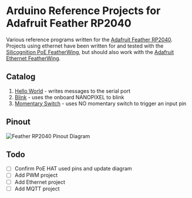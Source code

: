 # Arduino Reference Projects for Adafruit Feather RP2040

Various reference programs written for the [Adafruit Feather RP2040](https://www.adafruit.com/product/4884). Projects using ethernet have been written for and tested with the [Silicognition PoE FeatherWing](https://silicognition.com/Products/poe-featherwing/), but should also work with the [Adafruit Ethernet FeatherWing](https://www.adafruit.com/product/3201).

## Catalog

1. [Hello World](/hello_world) - writes messages to the serial port
1. [Blink](/blink) - uses the onboard NANOPIXEL to blink
1. [Momentary Switch](/momentary_switch) - uses NO momentary switch to trigger an input pin

## Pinout

![Feather RP2040 Pinout Diagram](/asssets/feather_rp2040_pinout.png)

## Todo

- [ ] Confirm PoE HAT used pins and update diagram
- [ ] Add PWM project
- [ ] Add Ethernet project
- [ ] Add MQTT project
